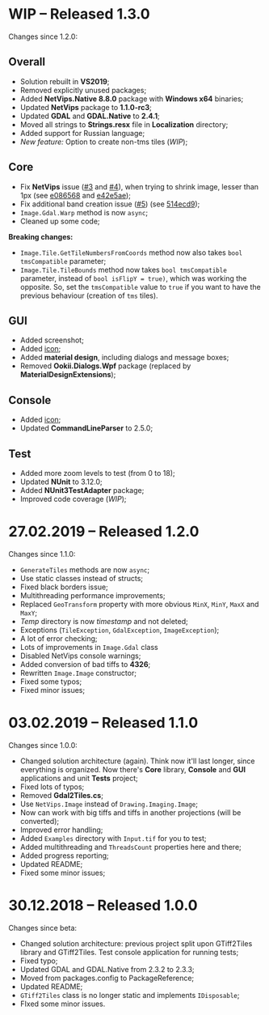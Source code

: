 # WIP – Released 1.3.0

Changes since 1.2.0:

## Overall

- Solution rebuilt in **VS2019**;
- Removed explicitly unused packages;
- Added **NetVips.Native 8.8.0** package with **Windows x64** binaries;
- Updated **NetVips** package to **1.1.0-rc3**;
- Updated **GDAL** and **GDAL.Native** to **2.4.1**;
- Moved all strings to **Strings.resx** file in **Localization** directory;
- Added support for Russian language;
- *New feature:* Option to create non-tms tiles (*WIP*);

## Core

- Fix **NetVips** issue ([#3](https://github.com/Gigas002/GTiff2Tiles/issues/3) and [#4](https://github.com/Gigas002/GTiff2Tiles/issues/4)), when trying to shrink image, lesser than 1px (see [e086568](https://github.com/Gigas002/GTiff2Tiles/commit/e086568ab1fcc528d9a49ee9fead2ade476815e7) and [e42e5ae](https://github.com/Gigas002/GTiff2Tiles/commit/e42e5aecc9bf42e2329dade4a9bc1575f006a4fc));
- Fix additional band creation issue ([#5](https://github.com/Gigas002/GTiff2Tiles/issues/5)) (see [514ecd9](https://github.com/Gigas002/GTiff2Tiles/commit/514ecd912b1e9f3c7a1eb5db8c3fe1770a365a6b));
- `Image.Gdal.Warp` method is now `async`;
- Cleaned up some code;

**Breaking changes:**

- `Image.Tile.GetTileNumbersFromCoords` method now also takes `bool tmsCompatible` parameter;
- `Image.Tile.TileBounds` method now takes `bool tmsCompatible` parameter, instead of `bool isFlipY = true)`, which was working the opposite. So, set the `tmsCompatible` value to `true` if you want to have the previous behaviour (creation of `tms` tiles).

## GUI

- Added screenshot;
- Added [icon](https://material.io/tools/icons/?icon=image&style=baseline);
- Added **material design**, including dialogs and message boxes;
- Removed **Ookii.Dialogs.Wpf** package (replaced by **MaterialDesignExtensions**);

## Console

- Added [icon](https://material.io/tools/icons/?icon=image&style=baseline);
- Updated **CommandLineParser** to 2.5.0;

## Test

- Added more zoom levels to test (from 0 to 18);
- Updated **NUnit** to 3.12.0;
- Added **NUnit3TestAdapter** package;
- Improved code coverage (*WIP*);

# 27.02.2019 – Released 1.2.0

Changes since 1.1.0:

* `GenerateTiles` methods are now `async`;
* Use static classes instead of structs;
* Fixed black borders issue;
* Multithreading performance improvements;
* Replaced `GeoTransform` property with more obvious `MinX`, `MinY`, `MaxX` and `MaxY`;
* *Temp* directory is now *timestamp* and not deleted;
* Exceptions (`TileException`, `GdalException`, `ImageException`);
* A lot of error checking;
* Lots of improvements in `Image.Gdal` class
* Disabled NetVips console warnings;
* Added conversion of bad tiffs to **4326**;
* Rewritten `Image.Image` constructor;
* Fixed some typos;
* Fixed minor issues;

# 03.02.2019 – Released 1.1.0

Changes since 1.0.0:

- Changed solution architecture (again). Think now it'll last longer, since everything is organized. Now there's **Core** library, **Console** and **GUI** applications and unit **Tests** project;
- Fixed lots of typos;
- Removed **Gdal2Tiles.cs**;
- Use `NetVips.Image` instead of `Drawing.Imaging.Image`;
- Now can work with big tiffs and tiffs in another projections (will be converted);
- Improved error handling;
- Added `Examples` directory with `Input.tif` for you to test;
- Added multithreading and `ThreadsCount` properties here and there;
- Added progress reporting;
- Updated README;
- Fixed some minor issues;


# 30.12.2018 – Released 1.0.0

Changes since beta:

- Changed solution architecture: previous project split upon GTiff2Tiles library and GTiff2Tiles. Test console application for running tests;
- Fixed typo;
- Updated GDAL and GDAL.Native from 2.3.2 to 2.3.3;
- Moved from packages.config to PackageReference;
- Updated README;
- `GTiff2Tiles` class is no longer static and implements `IDisposable`;
- FIxed some minor issues.

